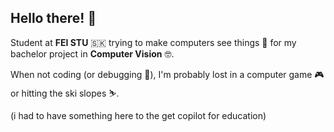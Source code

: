 ## Hello there! 👋

Student at **FEI STU** 🇸🇰 trying to make computers see things 👀 for my bachelor project in **Computer Vision** 🤓.

When not coding (or debugging 🐛), I'm probably lost in a computer game 🎮 or hitting the ski slopes ⛷️.

(i had to have something here to the get copilot for education)


